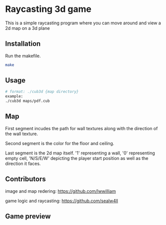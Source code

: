 # Raycasting 3d game

This is a simple raycasting program where you can move around and view a 2d map on a 3d plane

## Installation

Run the makefile.

```bash
make
```

## Usage

```bash
# format: ./cub3d {map directory}
example:
./cub3d maps/pdf.cub
```

## Map

First segment incudes the path for wall textures along with the direction of the wall texture.

Second segment is the color for the floor and ceiling.

Last segment is the 2d map itself. '1' representing a wall, '0' representing empty cell, 'N/S/E/W' depicting the player start position as well as the direction it faces.

## Contributors
image and map redering:
https://github.com/lwwilliam

game logic and raycasting:
https://github.com/sealw4ll

## Game preview
